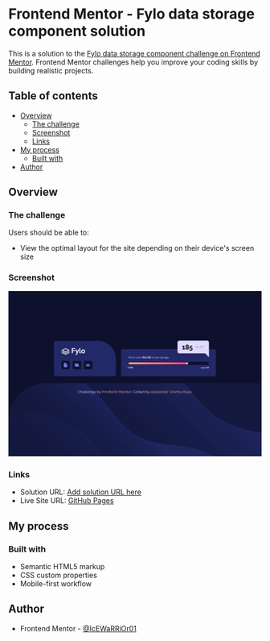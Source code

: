# Frontend Mentor - Fylo data storage component solution

This is a solution to the [Fylo data storage component challenge on Frontend Mentor](https://www.frontendmentor.io/challenges/fylo-data-storage-component-1dZPRbV5n). Frontend Mentor challenges help you improve your coding skills by building realistic projects. 

## Table of contents

- [Overview](#overview)
  - [The challenge](#the-challenge)
  - [Screenshot](#screenshot)
  - [Links](#links)
- [My process](#my-process)
  - [Built with](#built-with)
- [Author](#author)

## Overview

### The challenge

Users should be able to:

- View the optimal layout for the site depending on their device's screen size

### Screenshot

![](./screenshot.png)

### Links

- Solution URL: [Add solution URL here](https://your-solution-url.com)
- Live Site URL: [GitHub Pages](https://icewarrior01.github.io/Fylo-data-storage-component/)

## My process

### Built with

- Semantic HTML5 markup
- CSS custom properties
- Mobile-first workflow

## Author

- Frontend Mentor - [@IcEWaRRiOr01](https://www.frontendmentor.io/profile/IcEWaRRiOr01)
